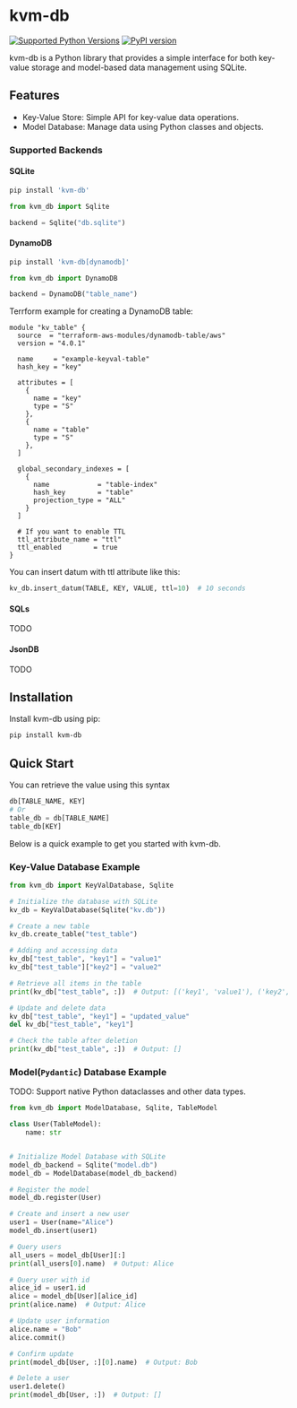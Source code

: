 # kvm-db

[![Supported Python Versions](https://img.shields.io/pypi/pyversions/kvm-db/0.1.3)](https://pypi.org/project/kvm-db/) [![PyPI version](https://badge.fury.io/py/kvm-db.svg)](https://badge.fury.io/py/kvm-db)

kvm-db is a Python library that provides a simple interface for both key-value storage and model-based data management using SQLite.

## Features

- Key-Value Store: Simple API for key-value data operations.
- Model Database: Manage data using Python classes and objects.

### Supported Backends

#### SQLite

```sh
pip install 'kvm-db'
```

```python
from kvm_db import Sqlite

backend = Sqlite("db.sqlite")
```

#### DynamoDB

```sh
pip install 'kvm-db[dynamodb]'
```

```python
from kvm_db import DynamoDB

backend = DynamoDB("table_name")
```

Terrform example for creating a DynamoDB table:

```hcl
module "kv_table" {
  source  = "terraform-aws-modules/dynamodb-table/aws"
  version = "4.0.1"

  name     = "example-keyval-table"
  hash_key = "key"

  attributes = [
    {
      name = "key"
      type = "S"
    },
    {
      name = "table"
      type = "S"
    },
  ]

  global_secondary_indexes = [
    {
      name            = "table-index"
      hash_key        = "table"
      projection_type = "ALL"
    }
  ]

  # If you want to enable TTL
  ttl_attribute_name = "ttl"
  ttl_enabled        = true
}

```

You can insert datum with ttl attribute like this:

```python
kv_db.insert_datum(TABLE, KEY, VALUE, ttl=10)  # 10 seconds
```

#### SQLs

TODO

#### JsonDB

TODO

## Installation

Install kvm-db using pip:

```bash
pip install kvm-db
```

## Quick Start

You can retrieve the value using this syntax

```python
db[TABLE_NAME, KEY]
# Or
table_db = db[TABLE_NAME]
table_db[KEY]
```

Below is a quick example to get you started with kvm-db.

### Key-Value Database Example

```python
from kvm_db import KeyValDatabase, Sqlite

# Initialize the database with SQLite
kv_db = KeyValDatabase(Sqlite("kv.db"))

# Create a new table
kv_db.create_table("test_table")

# Adding and accessing data
kv_db["test_table", "key1"] = "value1"
kv_db["test_table"]["key2"] = "value2"

# Retrieve all items in the table
print(kv_db["test_table", :])  # Output: [('key1', 'value1'), ('key2', 'value2')]

# Update and delete data
kv_db["test_table", "key1"] = "updated_value"
del kv_db["test_table", "key1"]

# Check the table after deletion
print(kv_db["test_table", :])  # Output: []
```

### Model(`Pydantic`) Database Example

TODO: Support native Python dataclasses and other data types.

```python
from kvm_db import ModelDatabase, Sqlite, TableModel

class User(TableModel):
    name: str


# Initialize Model Database with SQLite
model_db_backend = Sqlite("model.db")
model_db = ModelDatabase(model_db_backend)

# Register the model
model_db.register(User)

# Create and insert a new user
user1 = User(name="Alice")
model_db.insert(user1)

# Query users
all_users = model_db[User][:]
print(all_users[0].name)  # Output: Alice

# Query user with id
alice_id = user1.id
alice = model_db[User][alice_id]
print(alice.name)  # Output: Alice

# Update user information
alice.name = "Bob"
alice.commit()

# Confirm update
print(model_db[User, :][0].name)  # Output: Bob

# Delete a user
user1.delete()
print(model_db[User, :])  # Output: []
```
